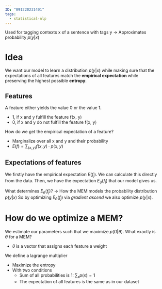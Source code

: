 ```yaml
---
ID: "091220231401"
tags:
  - statistical-nlp
---
```

Used for tagging contexts x of a sentence with tags y
-> Approximates probability $p(y|x)$
# Idea
We want our model to learn a distribution $p(y|x)$ while making sure that the expectations of all features match the **empirical expectation** while preserving the highest possible **entropy**.
## Features 
A feature either yields the value 0 or the value 1.
- 1, if x and y fulfill the feature f(x, y)
- 0, if x and y do not fulfill the feature f(x, y)

How do we get the empirical expectation of a feature?
- Marginalize over all x and y and their probability
- $E(f)=\sum_{(x,y)}f(x,y)\cdot p(x,y)$
## Expectations of features
We firstly have the empirical expectation $E(f_j)$. We can calculate this directly from the data.
Then, we have the expectation $E_{\theta}(f_j)$ that our model gives us.

What determines $E_{\theta}(f_j)$? -> How the MEM models the probability distribution $p(y|x)$
So by optimizing $E_{\theta}(f_j)$ via *gradient ascend* we also optimize $p(y|x)$.
# How do we optimize a MEM?
We estimate our parameters such that we maximize $p(D|\theta)$.
What exactly is $\theta$ for a MEM?
- $\theta$ is a vector that assigns each feature a weight

We define a lagrange multiplier
- Maximize the entropy
- With two conditions
	- Sum of all probabilities is 1: $\sum_{x}p(x)=1$
	- The expectation of all features is the same as in our dataset

